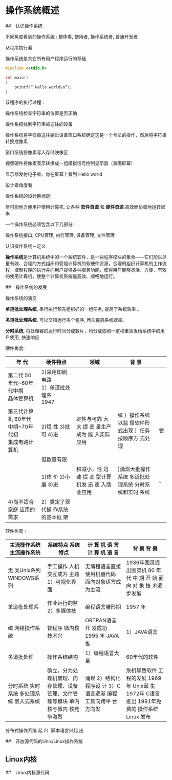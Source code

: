 



# 操作系统概述 



##　认识操作系统

不同角度看到的操作系统 :  整体看,  使用者,  操作系统者,  普通开发者



从程序执行看

操作系统是其它所有用户程序运行的基础  

```c
#include <stdio.h>

int main()
{
	printf(“ Hello world\n”);
}  
```



该程序的执行过程  :

操作系统检查字符串的位置是否正确

操作系统找到字符串被送往的设备

操作系统将字符串送往输出设备窗口系统确定这是一个合法的操作，然后将字符串转换成像素

窗口系统将像素写入存储映像区

视频硬件将像素表示转换成一组模拟信号控制显示器（重画屏幕）

显示器发射电子束。你在屏幕上看到 Hello world



设计者角度看  

操作系统的设计目标是:  

尽可能地方便用户使用计算机,  让各种 **软件资源** 和 **硬件资源** 高效而协调地运转起来  

一个操作系统必须包含以下几部分:  

 操作系统接口,  CPU管理,  内存管理,  设备管理,  文件管理  



认识操作系统－定义  

**操作系统**是计算机系统中的一个系统软件，是一些程序模块的集合——它们能以尽量有效、合理的方式组织和管理计算机的软硬件资源，合理的组织计算机的工作流程，控制程序的执行并向用户提供各种服务功能，使得用户能够灵活、方便、有效的使用计算机，使整个计算机系统能高效、顺畅地运行。



##　操作系统的发展

操作系统的演变

**单道批处理系统**,  串行执行预先组织好的一组任务,  提高了系统效率 。

**多道批处理系统**,  可以交错运行多个程序, 再次提高系统效率。

**分时系统**,  将处理器的运行时间分成数片，均分或依照一定权重派发给系统中的用户使用,  快速响应  



硬件角度:

| 年 代                                                  | 硬件特点                                    | 领域                                               | 背 景                                                  |      |
| ------------------------------------------------------ | ------------------------------------------- | -------------------------------------------------- | ------------------------------------------------------ | ---- |
| 第二代 50年代~60年代中期<br />晶体管算机               | 1)采用印刷电路<br/>1）单道批处理系<br/>1947 |                                                    |                                                        |      |
| 第三代计算机 60年代中期~70年 代初 <br />集成电路计算机 | 2)稳 性  3)批 可  4)进                      | 定性与可靠 大 大 提 高 量生产成为 能 入实际应用    | 统 ）操作系统以监 督软件形式出现 ）任务按顺序方 式处理 | 管   |
|                                                        | 但数量有限                                  |                                                    |                                                        |      |
|                                                        | 1)体 价   2)小 展  3)进                     | 积减小，性 迅 速 提 高 型计算机发 迅 速 入商业应用 | )涌现大批操作 系统 多道批处理系统 分时系统和实时 系统  | 、   |
| 4)尚不适合家庭 应用的需求                              | 2）奠定了现代操 作系统的基本框 架           |                                                    |                                                        |      |

软件角度 :

| 主流操作系统  主流操作系统              | 系统特点  系统特点                                           | 计 算 机 语 言  计 算 机 语 言                               | 背 景 背 景                                                  |
| --------------------------------------- | ------------------------------------------------------------ | ------------------------------------------------------------ | ------------------------------------------------------------ |
| 无  类Unix系列 WINDOWS系列              | 手工操作  人机交互成为 主题 1）可视化界面                    | 无编程语言直接 使用机器代码 面向对象语言成 为主流            | 1936年图灵提 出图灵机 80 年 代 中 期 开 始 面 向 对 象 技 术逐步发展 |
| 单道批处理系                            | 作业运行的监 2）多媒体技                                     | 编程语言雏形期                                               | 1957 年                                                      |
| 统 网络操作系统                         | 督程序 微内核技术兴                                          | ORTRAN语言开 发成功 1995 年 JAVA 推                          | 1）JAVA语言                                                  |
| 多道批处理                              | 操作系统结构                                                 | 1）编程语言大量                                              | 60年代的软件                                                 |
| 分时系统 实时系统 多处理系统 嵌入式系统 | 确立，分为处 理机管理、内 存管理、设备 管理、文件管 理等模块 单内核与微内 核竞争激烈 | 涌现 2）结构化程序设 计 3）C语言逐渐 编程工具向跨平 台方向发 | 危机导致软件 工程的发展 1969年 Unix诞 生 1972年 C语言 推出 1991年免费的 操作系统Linux 发布 |

分布式操作系统
起
2）脚本语言兴起
出



##　开放源代码的Unix/Linux操作系统



## Linux内核



##　Linux内核源代码 



